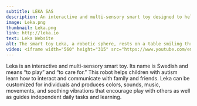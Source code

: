 ```yaml
---
subtitle: LEKA SAS
description: An interactive and multi-sensory smart toy designed to help children with autism learn to interact and communicate.
image: Leka.png
thumbnail: Leka.png
link: http://leka.io
text: Leka Website
alt: The smart toy Leka, a robotic sphere, rests on a table smiling through its digital interface.
video: <iframe width="560" height="315" src="https://www.youtube.com/embed/t3FYvoErqIw" frameborder="0" allowfullscreen></iframe>
---
```

Leka is an interactive and multi-sensory smart toy. Its name is Swedish and means “to play” and “to care for.” This robot helps children with autism learn how to interact and communicate with family and friends. Leka can be customized for individuals and produces colors, sounds, music, movements, and soothing vibrations that encourage play with others as well as guides independent daily tasks and learning.
